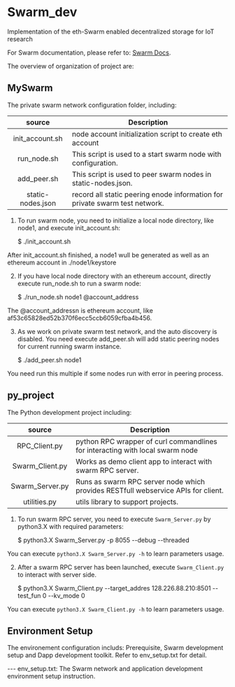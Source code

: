 # Swarm_dev
Implementation of the eth-Swarm enabled decentralized storage for IoT research

For Swarm documentation, please refer to: [Swarm Docs](https://swarm-guide.readthedocs.io/en/latest/index.html).

The overview of organization of project are:

## MySwarm
The private swarm network configuration folder, including:

|   source   | Description |
|:----------:|-------------|
| init_account.sh | node account initialization script to create eth account |
| run_node.sh | This script is used to a start swarm node with configuration. |
| add_peer.sh | This script is used to peer swarm nodes in static-nodes.json. |
| static-nodes.json | record all static peering enode information for private swarm test network. |

1) To run swarm node, you need to initialize a local node directory, like node1, and execute init_account.sh:

	$ ./init_account.sh

After init_account.sh finished, a node1 wull be generated as well as an ethereum account in ./node1/keystore

2) If you have local node directory with an ethereum account, directly execute run_node.sh to run a swarm node:

	$ ./run_node.sh node1 @account_address

The @account_addressn is ethereum account, like af53c65828ed52b370f6ecc5ccb6059cfba4b456.

3) As we work on private swarm test network, and the auto discovery is disabled. You need execute add_peer.sh will add static peering nodes for current running swarm instance. 

	$ ./add_peer.sh node1

You need run this multiple if some nodes run with error in peering process.

	
## py_project
The Python development project including:

|   source   | Description |
|:----------:|-------------|
| RPC_Client.py | python RPC wrapper of curl commandlines for interacting with local swarm node |
| Swarm_Client.py | Works as demo client app to interact with swarm RPC server. |
| Swarm_Server.py | Runs as swarm RPC server node which provides RESTfull webservice APIs for client. |
| utilities.py | utils library to support projects. |

1) To run swarm RPC server, you need to execute `Swarm_Server.py` by python3.X with required parameters:

	$ python3.X Swarm_Server.py -p 8055 --debug --threaded

You can execute `python3.X Swarm_Server.py -h` to learn parameters usage.

2) After a swarm RPC server has been launched, execute `Swarm_Client.py` to interact with server side.

	$ python3.X Swarm_Client.py --target_addres 128.226.88.210:8501 --test_fun 0 --kv_mode 0

You can execute `python3.X Swarm_Client.py -h` to learn parameters usage.

## Environment Setup	
The environement configuration includs: Prerequisite, Swarm development setup and Dapp development toolkit. Refer to env_setup.txt for detail.

--- env_setup.txt: The Swarm network and application development environment setup instruction.
